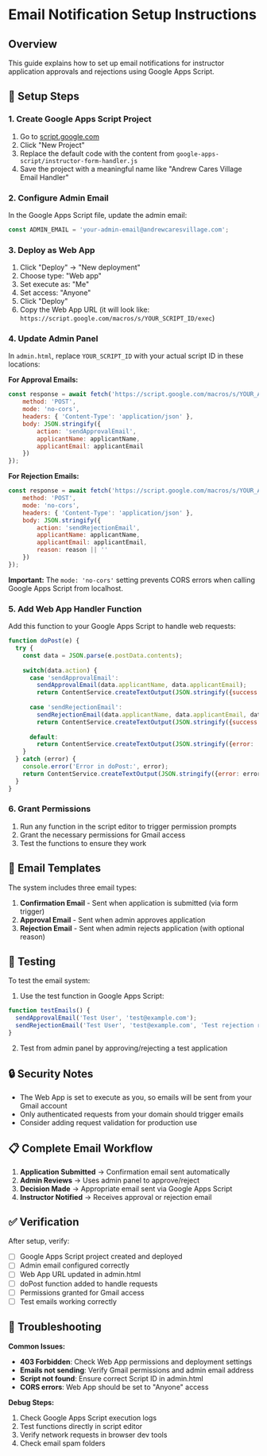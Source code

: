 # Email Notification Setup Instructions

## Overview
This guide explains how to set up email notifications for instructor application approvals and rejections using Google Apps Script.

## 🔧 Setup Steps

### 1. Create Google Apps Script Project

1. Go to [script.google.com](https://script.google.com)
2. Click "New Project"
3. Replace the default code with the content from `google-apps-script/instructor-form-handler.js`
4. Save the project with a meaningful name like "Andrew Cares Village Email Handler"

### 2. Configure Admin Email

In the Google Apps Script file, update the admin email:
```javascript
const ADMIN_EMAIL = 'your-admin-email@andrewcaresvillage.com';
```

### 3. Deploy as Web App

1. Click "Deploy" → "New deployment"
2. Choose type: "Web app"
3. Set execute as: "Me"
4. Set access: "Anyone"
5. Click "Deploy"
6. Copy the Web App URL (it will look like: `https://script.google.com/macros/s/YOUR_SCRIPT_ID/exec`)

### 4. Update Admin Panel

In `admin.html`, replace `YOUR_SCRIPT_ID` with your actual script ID in these locations:

**For Approval Emails:**
```javascript
const response = await fetch('https://script.google.com/macros/s/YOUR_ACTUAL_SCRIPT_ID/exec', {
    method: 'POST',
    mode: 'no-cors',
    headers: { 'Content-Type': 'application/json' },
    body: JSON.stringify({
        action: 'sendApprovalEmail',
        applicantName: applicantName,
        applicantEmail: applicantEmail
    })
});
```

**For Rejection Emails:**
```javascript
const response = await fetch('https://script.google.com/macros/s/YOUR_ACTUAL_SCRIPT_ID/exec', {
    method: 'POST',
    mode: 'no-cors',
    headers: { 'Content-Type': 'application/json' },
    body: JSON.stringify({
        action: 'sendRejectionEmail',
        applicantName: applicantName,
        applicantEmail: applicantEmail,
        reason: reason || ''
    })
});
```

**Important:** The `mode: 'no-cors'` setting prevents CORS errors when calling Google Apps Script from localhost.

### 5. Add Web App Handler Function

Add this function to your Google Apps Script to handle web requests:

```javascript
function doPost(e) {
  try {
    const data = JSON.parse(e.postData.contents);
    
    switch(data.action) {
      case 'sendApprovalEmail':
        sendApprovalEmail(data.applicantName, data.applicantEmail);
        return ContentService.createTextOutput(JSON.stringify({success: true}));
        
      case 'sendRejectionEmail':
        sendRejectionEmail(data.applicantName, data.applicantEmail, data.reason);
        return ContentService.createTextOutput(JSON.stringify({success: true}));
        
      default:
        return ContentService.createTextOutput(JSON.stringify({error: 'Unknown action'}));
    }
  } catch (error) {
    console.error('Error in doPost:', error);
    return ContentService.createTextOutput(JSON.stringify({error: error.message}));
  }
}
```

### 6. Grant Permissions

1. Run any function in the script editor to trigger permission prompts
2. Grant the necessary permissions for Gmail access
3. Test the functions to ensure they work

## 📧 Email Templates

The system includes three email types:

1. **Confirmation Email** - Sent when application is submitted (via form trigger)
2. **Approval Email** - Sent when admin approves application
3. **Rejection Email** - Sent when admin rejects application (with optional reason)

## 🧪 Testing

To test the email system:

1. Use the test function in Google Apps Script:
```javascript
function testEmails() {
  sendApprovalEmail('Test User', 'test@example.com');
  sendRejectionEmail('Test User', 'test@example.com', 'Test rejection reason');
}
```

2. Test from admin panel by approving/rejecting a test application

## 🔒 Security Notes

- The Web App is set to execute as you, so emails will be sent from your Gmail account
- Only authenticated requests from your domain should trigger emails
- Consider adding request validation for production use

## 📋 Complete Email Workflow

1. **Application Submitted** → Confirmation email sent automatically
2. **Admin Reviews** → Uses admin panel to approve/reject
3. **Decision Made** → Appropriate email sent via Google Apps Script
4. **Instructor Notified** → Receives approval or rejection email

## ✅ Verification

After setup, verify:
- [ ] Google Apps Script project created and deployed
- [ ] Admin email configured correctly
- [ ] Web App URL updated in admin.html
- [ ] doPost function added to handle requests
- [ ] Permissions granted for Gmail access
- [ ] Test emails working correctly

## 🚨 Troubleshooting

**Common Issues:**
- **403 Forbidden**: Check Web App permissions and deployment settings
- **Emails not sending**: Verify Gmail permissions and admin email address
- **Script not found**: Ensure correct Script ID in admin.html
- **CORS errors**: Web App should be set to "Anyone" access

**Debug Steps:**
1. Check Google Apps Script execution logs
2. Test functions directly in script editor
3. Verify network requests in browser dev tools
4. Check email spam folders
